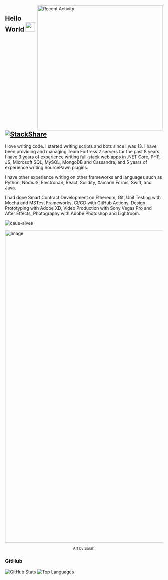 <img src="https://github-readme-stats.vercel.app/api/wakatime?username=myst&layout=compact&hide_title=true&theme=github_dark" min-width="400px" max-width="400px" width="400px" align="right" alt="Recent Activity">

## Hello World <img src="https://raw.githubusercontent.com/MartinHeinz/MartinHeinz/master/wave.gif" width="30px"> [![StackShare](http://img.shields.io/badge/tech-stack-0690fa.svg?style=flat)](https://stackshare.io/my3t/my-stack)
<p align="left"> 
  I love writing code. I started writing scripts and bots since I was 13. I have been providing and managing Team Fortress 2 servers for the past 8 years. I have 3 years of experience writing full-stack web apps in .NET Core, PHP, JS, Microsoft SQL, MySQL, MongoDB and Cassandra, and 5 years of experience writing SourcePawn plugins.
  
  I have other experience writing on other frameworks and languages such as Python, NodeJS, ElectronJS, React, Solidity, Xamarin Forms, Swift, and Java.
  
  I had done Smart Contract Development on Ethereum, Git, Unit Testing with Mocha and MSTest Frameworks, CI/CD with GitHub Actions, Design Prototyping with Adobe XD, Video Production with Sony Vegas Pro and After Effects, Photography with Adobe Photoshop and Lightroom.
</p>
<p align="left"> <img src="https://komarev.com/ghpvc/?username=my3t&color=blueviolet" alt="caue-alves" /> </p>

<img src="https://user-images.githubusercontent.com/33184869/133915416-fa2fad6c-3ae8-45c2-988c-71c20574bf9f.gif" width="1000px" alt="Image">
<sub>
<p align="center">Art by Sarah</p>
</sub>


### GitHub
<img src="https://github-readme-stats.vercel.app/api?username=my3t&theme=github_dark" alt="GitHub Stats">

<img src="https://github-readme-stats.vercel.app/api/top-langs/?username=my3t&theme=github_dark" alt="Top Languages">
